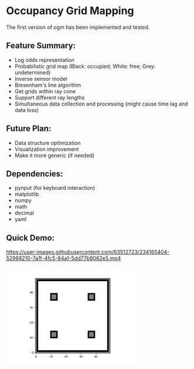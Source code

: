 # Occupancy Grid Mapping

The first version of ogm has been implemented and tested.

## Feature Summary:

* Log odds representation
* Probabilistic grid map (Black: occupied; White: free; Grey: undetermined)
* Inverse sensor model
* Bresenham's line algorithm
* Get grids within ray cone
* Support different ray lengths
* Simultaneous data collection and processing (might cause time lag and data loss)

## Future Plan:

* Data structure optimization
* Visualization improvement
* Make it more generic (if needed)

## Dependencies:

* pynput (for keyboard interaction)
* matplotlib
* numpy
* math
* decimal
* yaml

## Quick Demo:

https://user-images.githubusercontent.com/63512723/234165404-52988210-7a1f-4fc5-84a1-5dd77b8062e5.mp4

<img src="grid_map.png" width="70%" height="70%">
